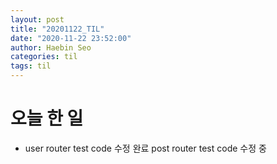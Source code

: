 ```yaml
---
layout: post
title: "20201122_TIL"
date: "2020-11-22 23:52:00"
author: Haebin Seo
categories: til
tags: til
---
```

# 오늘 한 일
- user router test code 수정 완료 post router test code 수정 중